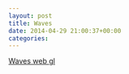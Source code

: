 ```yaml
---
layout: post
title: Waves
date: 2014-04-29 21:00:37+00:00
categories: 
---
```

<p><a href="http://www.arthew0.ru/cc/js/js.projects/mesh_physics/">Waves web gl</a></p>